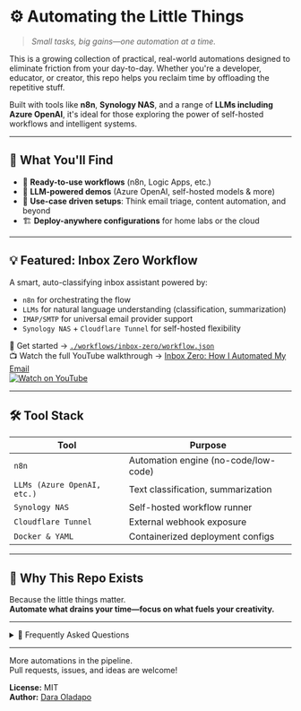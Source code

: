 # ⚙️ Automating the Little Things

> *Small tasks, big gains—one automation at a time.*

This is a growing collection of practical, real-world automations designed to eliminate friction from your day-to-day. Whether you're a developer, educator, or creator, this repo helps you reclaim time by offloading the repetitive stuff.

Built with tools like **n8n**, **Synology NAS**, and a range of **LLMs including Azure OpenAI**, it's ideal for those exploring the power of self-hosted workflows and intelligent systems.

---

## 🚀 What You'll Find

- 🧩 **Ready-to-use workflows** (n8n, Logic Apps, etc.)  
- 🤖 **LLM-powered demos** (Azure OpenAI, self-hosted models & more)  
- 🔧 **Use-case driven setups**: Think email triage, content automation, and beyond  
- 🏗️ **Deploy-anywhere configurations** for home labs or the cloud

---

## 💡 Featured: Inbox Zero Workflow  
A smart, auto-classifying inbox assistant powered by:
- `n8n` for orchestrating the flow  
- `LLMs` for natural language understanding (classification, summarization)  
- `IMAP/SMTP` for universal email provider support  
- `Synology NAS` + `Cloudflare Tunnel` for self-hosted flexibility

📂 Get started → [`./workflows/inbox-zero/workflow.json`](./workflows/inbox-zero/workflow.json)  
📺 Watch the full YouTube walkthrough → [Inbox Zero: How I Automated My Email](https://youtu.be/aeauRwQoeoY)  
[![Watch on YouTube](https://img.youtube.com/vi/aeauRwQoeoY/hqdefault.jpg)](https://youtu.be/aeauRwQoeoY)

---

## 🛠 Tool Stack

| Tool                     | Purpose                                  |
|--------------------------|------------------------------------------|
| `n8n`                    | Automation engine (no-code/low-code)     |
| `LLMs (Azure OpenAI, etc.)` | Text classification, summarization       |
| `Synology NAS`           | Self-hosted workflow runner              |
| `Cloudflare Tunnel`      | External webhook exposure                |
| `Docker & YAML`          | Containerized deployment configs         |

---

## 🎯 Why This Repo Exists  
Because the little things matter.  
**Automate what drains your time—focus on what fuels your creativity.**

---

<details>
  <summary>💬 Frequently Asked Questions</summary>

  ### 📌 What kind of automations are in this repo?
  Mostly task-level workflows—things like email classification, AI-assisted drafting, file sorting, social media triggers, etc. These are meant to be modular and adaptable for different setups.

  ### 🤖 Which LLMs are supported?
  The current demos use Azure OpenAI, but the workflows are adaptable to **any LLM with an API**, including local models hosted via Ollama, LM Studio, or OpenRouter-compatible backends.

  ### 🏠 Can I run this on a home server?
  Absolutely. Many of these were built on a **Synology NAS** using Docker Compose, but you can run them on any local machine, cloud VPS, or even a Raspberry Pi—just tweak the configs accordingly.

  ### 📧 Will the email workflows work with Gmail/Outlook?
  Yes! As long as your provider supports **IMAP and SMTP**, you're good to go. Auth setup may differ depending on 2FA and app passwords.

  ### 🙋 Can I contribute?
  Yes please. Open a PR, raise an issue, or just share ideas—I'd love to collaborate and grow this toolkit with the community.

</details>

---

More automations in the pipeline.  
Pull requests, issues, and ideas are welcome!

**License:** MIT  
**Author:** [Dara Oladapo](https://github.com/DaraOladapo)
